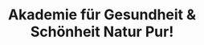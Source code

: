 ---
title: "Akademie für Gesundheit & Schönheit Natur Pur!"
url: /ketsch/akademie-fuer-gesundheit-und-schoenheit-natur-pur/
shop: Kosmetik
---